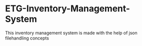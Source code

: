 # ETG-Inventory-Management-System
This inventory management system is made with the help of json filehandling concepts
